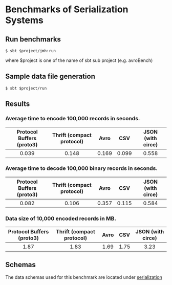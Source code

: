 
# Benchmarks of Serialization Systems

## Run benchmarks
```
$ sbt $project/jmh:run
```
where $project is one of the name of sbt sub project (e.g. avroBench)


## Sample data file generation
```
$ sbt $project/run
```


## Results
### Average time to encode 100,000 records in seconds.

|Protocol Buffers (proto3) | Thrift (compact protocol) | Avro | CSV | JSON (with circe) |
|:--:|:--:|:--:|:--:|:--:|
|0.039|0.148|0.169|0.099|0.558|

### Average time to decode 100,000 binary records in seconds.
|Protocol Buffers (proto3) | Thrift (compact protocol) | Avro | CSV | JSON (with circe) |
|:--:|:--:|:--:|:--:|:--:|
|0.082|0.106|0.357|0.115|0.584|

### Data size of 10,000 encoded records in MB.
|Protocol Buffers (proto3) | Thrift (compact protocol) | Avro | CSV | JSON (with circe) |
|:--:|:--:|:--:|:--:|:--:|
|1.87|1.83|1.69|1.75|3.23|


## Schemas
The data schemas used for this benchmark are located under [serialization](serialization)